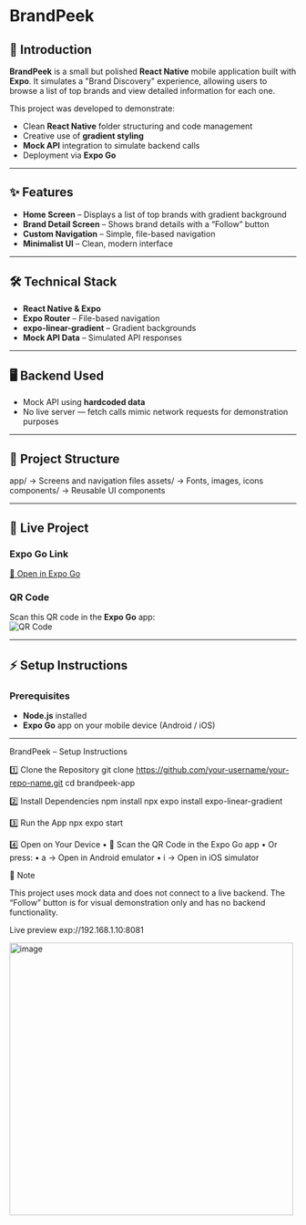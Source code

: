 # **BrandPeek**

## **📌 Introduction**
**BrandPeek** is a small but polished **React Native** mobile application built with **Expo**. It simulates a "Brand Discovery" experience, allowing users to browse a list of top brands and view detailed information for each one.

This project was developed to demonstrate:
- Clean **React Native** folder structuring and code management
- Creative use of **gradient styling**
- **Mock API** integration to simulate backend calls
- Deployment via **Expo Go**

---

## **✨ Features**
- **Home Screen** – Displays a list of top brands with gradient background  
- **Brand Detail Screen** – Shows brand details with a “Follow” button  
- **Custom Navigation** – Simple, file-based navigation  
- **Minimalist UI** – Clean, modern interface  

---

## **🛠 Technical Stack**
- **React Native & Expo**
- **Expo Router** – File-based navigation  
- **expo-linear-gradient** – Gradient backgrounds  
- **Mock API Data** – Simulated API responses

---

## **🖥 Backend Used**
- Mock API using **hardcoded data**  
- No live server — fetch calls mimic network requests for demonstration purposes  

---

## **📂 Project Structure**
app/         → Screens and navigation files
assets/      → Fonts, images, icons
components/  → Reusable UI components

---

## **🚀 Live Project**
### **Expo Go Link**
[📱 Open in Expo Go](exp://192.168.1.10:8081)  

### **QR Code**
Scan this QR code in the **Expo Go** app:  
![QR Code](./assets/qr-code.png)

---

## **⚡ Setup Instructions**
### **Prerequisites**
- **Node.js** installed  
- **Expo Go** app on your mobile device (Android / iOS)  

---

BrandPeek – Setup Instructions

1️⃣ Clone the Repository
git clone https://github.com/your-username/your-repo-name.git
cd brandpeek-app

2️⃣ Install Dependencies
npm install
npx expo install expo-linear-gradient

3️⃣ Run the App
npx expo start

4️⃣ Open on Your Device
   •	📱 Scan the QR Code in the Expo Go app
   •	Or press:
   •	a → Open in Android emulator
   •	i → Open in iOS simulator

 📝 Note

This project uses mock data and does not connect to a live backend.
The “Follow” button is for visual demonstration only and has no backend functionality.

Live preview
exp://192.168.1.10:8081

<img width="498" height="478" alt="image" src="https://github.com/user-attachments/assets/a2428928-9054-49f3-b74d-8f85c2091247" />


